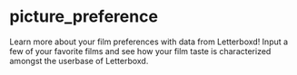 # picture_preference
Learn more about your film preferences with data from Letterboxd! Input a few of your favorite films and see how your film taste is characterized amongst the userbase of Letterboxd.
